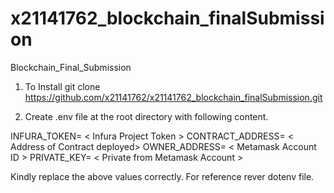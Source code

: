 # x21141762_blockchain_finalSubmission
Blockchain_Final_Submission

1. To Install
 git clone https://github.com/x21141762/x21141762_blockchain_finalSubmission.git

2. Create .env file at the root directory with following content.

INFURA_TOKEN= < Infura Project Token >
CONTRACT_ADDRESS= < Address of Contract deployed>
OWNER_ADDRESS= < Metamask Account ID >
PRIVATE_KEY= < Private from Metamask Account >

Kindly replace the above values correctly. For reference rever dotenv file.
